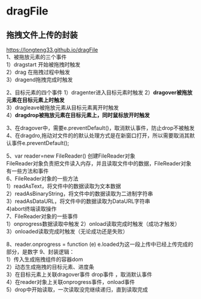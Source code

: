 # dragFile
## 拖拽文件上传的封装  
https://longteng33.github.io/dragFile  
1、被拖放元素的三个事件  
1）dragstart 开始被拖拽时触发  
2）drag 在拖拽过程中触发  
3）dragend拖拽完成时触发  

2、目标元素的四个事件
1）dragenter进入目标元素时触发
2）**dragover被拖放元素在目标元素上时触发**  
3）dragleave被拖放元素从目标元素离开时触发    
4）**dragdrop被拖放元素在目标元素上，同时鼠标放开时触发**  

3、在dragover中，需要e.preventDefault()，取消默认事件，防止drop不被触发  
4、在dragdro,拖动对文件的的默认处理方式是在新窗口打开，所以需要取消其默认事件e.preventDefault();  

5、var reader=new FileReader() 创建FileReader对象  
FileReader对象负责把文件读入内存，并且读取文件中的数据，FileReader对象有一些方法和事件  
6、FileReader对象的一些方法  
1）readAsText，将文件中的数据读取为文本数据  
2）readAsBinaryString，将文件中的数据读取为二进制字符串  
3）readAsDataURL，将文件中的数据读取为DataURL字符串  
4)abort终端读取操作  
7、FileReader对象的一些事件  
1）onprogress数据读取中触发
2）onload读取完成时触发（成功才触发）  
3）onloaded读取完成时触发（无论成功还是失败）  

8、reader.onprogress = function (e) e.loaded为这一段上传中已经上传完成的部分，是数字
9、封装逻辑：  
1）传入生成拖拽组件的容器dom  
2）动态生成拖拽的目标元素、进度条  
3）在目标元素上关联dragover事件 drop事件 ，取消默认事件  
4）在reader对象上关联onprogress事件，onload事件  
5）drop中开始读取，一次读取没完继续递归，直到读取完成